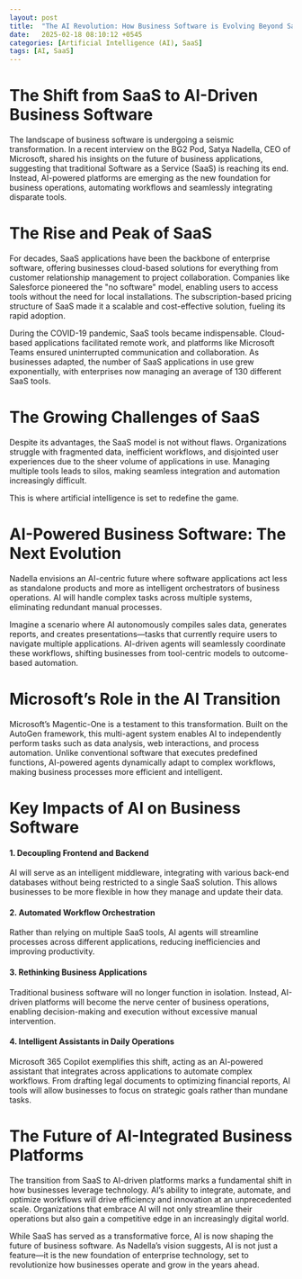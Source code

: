 ```yaml
---
layout: post
title:  "The AI Revolution: How Business Software is Evolving Beyond SaaS"
date:   2025-02-18 08:10:12 +0545
categories: [Artificial Intelligence (AI), SaaS]
tags: [AI, SaaS]
---
```


# The Shift from SaaS to AI-Driven Business Software

The landscape of business software is undergoing a seismic transformation. In a recent interview on the BG2 Pod, Satya Nadella, CEO of Microsoft, shared his insights on the future of business applications, suggesting that traditional Software as a Service (SaaS) is reaching its end. Instead, AI-powered platforms are emerging as the new foundation for business operations, automating workflows and seamlessly integrating disparate tools.

# The Rise and Peak of SaaS

For decades, SaaS applications have been the backbone of enterprise software, offering businesses cloud-based solutions for everything from customer relationship management to project collaboration. Companies like Salesforce pioneered the "no software" model, enabling users to access tools without the need for local installations. The subscription-based pricing structure of SaaS made it a scalable and cost-effective solution, fueling its rapid adoption.

During the COVID-19 pandemic, SaaS tools became indispensable. Cloud-based applications facilitated remote work, and platforms like Microsoft Teams ensured uninterrupted communication and collaboration. As businesses adapted, the number of SaaS applications in use grew exponentially, with enterprises now managing an average of 130 different SaaS tools.

# The Growing Challenges of SaaS

Despite its advantages, the SaaS model is not without flaws. Organizations struggle with fragmented data, inefficient workflows, and disjointed user experiences due to the sheer volume of applications in use. Managing multiple tools leads to silos, making seamless integration and automation increasingly difficult.

This is where artificial intelligence is set to redefine the game.

# AI-Powered Business Software: The Next Evolution

Nadella envisions an AI-centric future where software applications act less as standalone products and more as intelligent orchestrators of business operations. AI will handle complex tasks across multiple systems, eliminating redundant manual processes.

Imagine a scenario where AI autonomously compiles sales data, generates reports, and creates presentations—tasks that currently require users to navigate multiple applications. AI-driven agents will seamlessly coordinate these workflows, shifting businesses from tool-centric models to outcome-based automation.

# Microsoft’s Role in the AI Transition

Microsoft’s Magentic-One is a testament to this transformation. Built on the AutoGen framework, this multi-agent system enables AI to independently perform tasks such as data analysis, web interactions, and process automation. Unlike conventional software that executes predefined functions, AI-powered agents dynamically adapt to complex workflows, making business processes more efficient and intelligent.

# Key Impacts of AI on Business Software

#### 1. Decoupling Frontend and Backend

AI will serve as an intelligent middleware, integrating with various back-end databases without being restricted to a single SaaS solution. This allows businesses to be more flexible in how they manage and update their data.

#### 2. Automated Workflow Orchestration

Rather than relying on multiple SaaS tools, AI agents will streamline processes across different applications, reducing inefficiencies and improving productivity.

#### 3. Rethinking Business Applications

Traditional business software will no longer function in isolation. Instead, AI-driven platforms will become the nerve center of business operations, enabling decision-making and execution without excessive manual intervention.

#### 4. Intelligent Assistants in Daily Operations

Microsoft 365 Copilot exemplifies this shift, acting as an AI-powered assistant that integrates across applications to automate complex workflows. From drafting legal documents to optimizing financial reports, AI tools will allow businesses to focus on strategic goals rather than mundane tasks.

# The Future of AI-Integrated Business Platforms

The transition from SaaS to AI-driven platforms marks a fundamental shift in how businesses leverage technology. AI’s ability to integrate, automate, and optimize workflows will drive efficiency and innovation at an unprecedented scale. Organizations that embrace AI will not only streamline their operations but also gain a competitive edge in an increasingly digital world.

While SaaS has served as a transformative force, AI is now shaping the future of business software. As Nadella’s vision suggests, AI is not just a feature—it is the new foundation of enterprise technology, set to revolutionize how businesses operate and grow in the years ahead.

